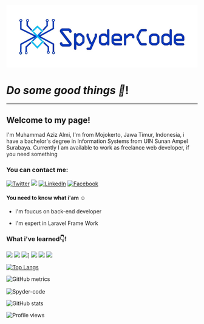 ![header](https://github.com/Spyder-code/Spyder-code/blob/main/new-logo-banner-bg.jpg)

# *Do some good things :handshake:*!

---

## Welcome to my page!

I'm Muhammad Aziz Almi, I'm from Mojokerto, Jawa Timur, Indonesia, i have a bachelor's degree in Information Systems from UIN Sunan Ampel Surabaya. Currently I am available to work as freelance web developer, if you need something

### You can contact me:

<p>
  <a href="https://twitter.com/luaysyauqillah" target="_blank"><img alt="Twitter" src="https://img.shields.io/badge/twitter-%231DA1F2.svg?&style=for-the-badge&logo=twitter&logoColor=white" /></a>
  <a href="#" target="_blank"><img src="https://img.shields.io/badge/ instagram %20-%23E4405F.svg?&style=for-the-badge&logo=Instagram&logoColor=white"/></a>
  <a href="https://www.linkedin.com/in/aziz-almi-b2a840184/" target="_blank"><img alt="LinkedIn" src="https://img.shields.io/badge/linkedin-%230077B5.svg?&style=for-the-badge&logo=linkedin&logoColor=white" /></a>
  <a href="#" target="_blank"><img alt="Facebook" src="https://img.shields.io/badge/facebook-%231877F2.svg?&style=for-the-badge&logo=facebook&logoColor=white"></></a>
 </p>
 
#### You need to know what i'am :relaxed:

- I'm foucus on back-end developer

- I'm expert in Laravel Frame Work


### What i've  learned:point_down:!

<p> 
  <img src="https://img.shields.io/badge/laravel%20-%23FF2D20.svg?&style=for-the-badge&logo=laravel&logoColor=white"/> 
  <img src="https://img.shields.io/badge/php-%23777BB4.svg?&style=for-the-badge&logo=php&logoColor=white"/>
  <img src="https://img.shields.io/badge/jquery%20-%230769AD.svg?&style=for-the-badge&logo=jquery&logoColor=white"/>]
  <img src="https://img.shields.io/badge/mysql-%2300f.svg?&style=for-the-badge&logo=mysql&logoColor=white"/>
  <img src="https://img.shields.io/badge/apache%20-%23D42029.svg?&style=for-the-badge&logo=apache&logoColor=white"/>
  <img src="https://img.shields.io/badge/Google%20Cloud%20-%234285F4.svg?&style=for-the-badge&logo=google-cloud&logoColor=white"/>
</p>

[![Top Langs](https://github-readme-stats.vercel.app/api/top-langs/?username=Spyder-code)](https://github.com/anuraghazra/github-readme-stats)

![GitHub metrics](https://metrics.lecoq.io/Spyder-code)  

<p><img align="center" src="https://github-readme-streak-stats.herokuapp.com/?user=Spyder-code&" alt="Spyder-code"/></p>

![GitHub stats](https://github-readme-stats.vercel.app/api?username=Spyder-code&show_icons=true&count_private=true) 

![Profile views](https://gpvc.arturio.dev/Spyder-code)
